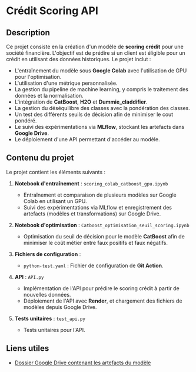# Crédit Scoring API

## Description

Ce projet consiste en la création d'un modèle de **scoring crédit** pour une société financière. L'objectif est de prédire si un client est éligible pour un crédit en utilisant des données historiques. Le projet inclut :

- L'entraînement du modèle sous **Google Colab** avec l'utilisation de GPU pour l'optimisation.
- L'utilisation d'une métrique personnalisée.
- La gestion du pipeline de machine learning, y compris le traitement des données et la normalisation.
- L'intégration de **CatBoost**, **H2O** et **Dummie_claddifier**.
- La gestion du déséquilibre des classes avec  la pondération des classes.
- Un test des différents seuils de décision afin de minimiser le cout pondéré.
- Le suivi des expérimentations via **MLflow**, stockant les artefacts dans **Google Drive**.
- Le déploiement d'une API permettant d'accéder au modèle.

## Contenu du projet

Le projet contient les éléments suivants :

1. **Notebook d'entraînement** : `scoring_colab_catboost_gpu.ipynb`
   - Entraînement et comparaison de plusieurs modèles sur Google Colab en utilisant un GPU.
   - Suivi des expérimentations via MLflow et enregistrement des artefacts (modèles et transformations) sur Google Drive.

2. **Notebook d'optimisation** : `Catboost_optimisation_seuil_scoring.ipynb`
   - Optimisation du seuil de décision pour le modèle **CatBoost** afin de minimiser le coût métier entre faux positifs et faux négatifs.

3. **Fichiers de configuration** :
   - `python-test.yaml` : Fichier de configuration de **Git Action**.

4. **API** : `API.py`
   - Implémentation de l'API pour prédire le scoring crédit à partir de nouvelles données.
   - Déploiement de l'API avec **Render**, et chargement des fichiers de modèles depuis Google Drive.

5. **Tests unitaires** : `test_api.py`
   - Tests unitaires pour l'API.

## Liens utiles

- [Dossier Google Drive contenant les artefacts du modèle](hhttps://drive.google.com/drive/folders/13rQaqQWk_-hCT2pnFcfvcB40eCWILBDG?usp=sharing)




